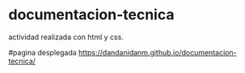 # documentacion-tecnica
actividad realizada con html y css.

#pagina desplegada https://dandanidanm.github.io/documentacion-tecnica/